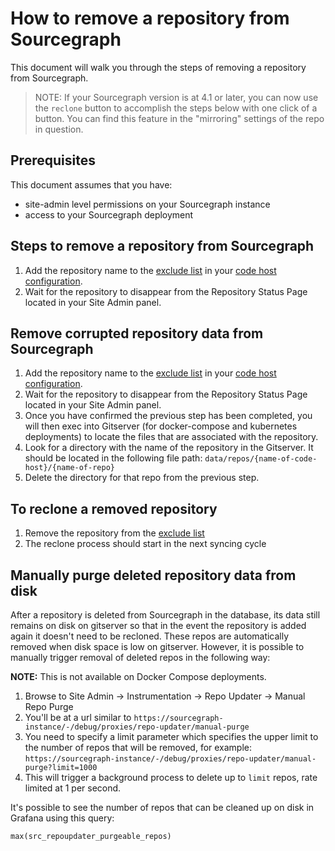 # How to remove a repository from Sourcegraph

This document will walk you through the steps of removing a repository from Sourcegraph. 

> NOTE: If your Sourcegraph version is at 4.1 or later, you can now use the `reclone` button to accomplish the steps
> below with one click of a button. You can find this feature in the "mirroring" settings of the repo in question.

## Prerequisites

This document assumes that you have:

* site-admin level permissions on your Sourcegraph instance
* access to your Sourcegraph deployment

## Steps to remove a repository from Sourcegraph

1. Add the repository name to the [exclude list](https://docs.sourcegraph.com/admin/external_service/github#exclude) in your [code host configuration](https://docs.sourcegraph.com/admin/external_service).
1. Wait for the repository to disappear from the Repository Status Page located in your Site Admin panel.

## Remove corrupted repository data from Sourcegraph

1. Add the repository name to the [exclude list](https://docs.sourcegraph.com/admin/external_service/github#exclude) in your [code host configuration](https://docs.sourcegraph.com/admin/external_service).
1. Wait for the repository to disappear from the Repository Status Page located in your Site Admin panel.
1. Once you have confirmed the previous step has been completed, you will then exec into Gitserver (for docker-compose and kubernetes deployments) to locate the files that are associated with the repository.
1. Look for a directory with the name of the repository in the Gitserver. It should be located in the following file path: `data/repos/{name-of-code-host}/{name-of-repo}`
1. Delete the directory for that repo from the previous step.

## To reclone a removed repository

1. Remove the repository from the [exclude list](https://docs.sourcegraph.com/admin/external_service/github#exclude)
2. The reclone process should start in the next syncing cycle

## Manually purge deleted repository data from disk

After a repository is deleted from Sourcegraph in the database, its data still remains on disk on gitserver so that in the event the repository is added again it doesn't need to be recloned. These repos are automatically removed when disk space is low on gitserver. However, it is possible to manually trigger removal of deleted repos in the following way:

**NOTE:** This is not available on Docker Compose deployments.

1. Browse to Site Admin -> Instrumentation -> Repo Updater -> Manual Repo Purge
2. You'll be at a url similar to `https://sourcegraph-instance/-/debug/proxies/repo-updater/manual-purge`
3. You need to specify a limit parameter which specifies the upper limit to the number of repos that will be removed, for example: `https://sourcegraph-instance/-/debug/proxies/repo-updater/manual-purge?limit=1000`
4. This will trigger a background process to delete up to `limit` repos, rate limited at 1 per second. 

It's possible to see the number of repos that can be cleaned up on disk in Grafana using this query:

```
max(src_repoupdater_purgeable_repos)
```
